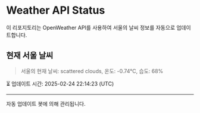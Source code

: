 
# Weather API Status

이 리포지토리는 OpenWeather API를 사용하여 서울의 날씨 정보를 자동으로 업데이트합니다.

## 현재 서울 날씨
> 서울의 현재 날씨: scattered clouds, 온도: -0.74°C, 습도: 68%

⏳ 업데이트 시간: 2025-02-24 22:14:23 (UTC)

---
자동 업데이트 봇에 의해 관리됩니다.
